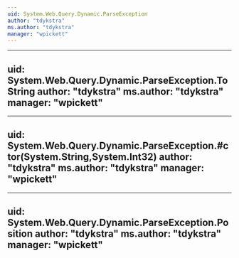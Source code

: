 ```yaml
---
uid: System.Web.Query.Dynamic.ParseException
author: "tdykstra"
ms.author: "tdykstra"
manager: "wpickett"
---
```


---
uid: System.Web.Query.Dynamic.ParseException.ToString
author: "tdykstra"
ms.author: "tdykstra"
manager: "wpickett"
---

---
uid: System.Web.Query.Dynamic.ParseException.#ctor(System.String,System.Int32)
author: "tdykstra"
ms.author: "tdykstra"
manager: "wpickett"
---

---
uid: System.Web.Query.Dynamic.ParseException.Position
author: "tdykstra"
ms.author: "tdykstra"
manager: "wpickett"
---
